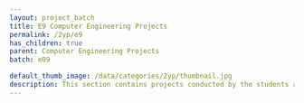 ```yaml
---
layout: project_batch
title: E9 Computer Engineering Projects
permalink: /2yp/e9
has_children: true
parent: Computer Engineering Projects
batch: e09

default_thumb_image: /data/categories/2yp/thumbnail.jpg
description: This section contains projects conducted by the students after their second year. Usually, these projects are conducted by groups of 3 students, and followed by Agile principles.
---
```

